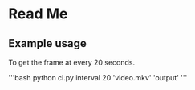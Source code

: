 # Read Me

## Example usage

To get the frame at every 20 seconds.

'''bash
python ci.py interval 20 'video.mkv' 'output'
'''
